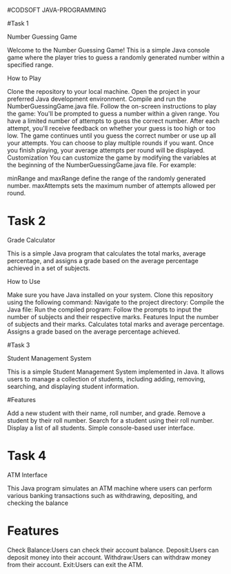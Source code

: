 #CODSOFT JAVA-PROGRAMMING

#Task 1

Number Guessing Game

Welcome to the Number Guessing Game! This is a simple Java console game where the player tries to guess a randomly generated number within a specified range.

How to Play

Clone the repository to your local machine.
Open the project in your preferred Java development environment.
Compile and run the NumberGuessingGame.java file.
Follow the on-screen instructions to play the game:
You'll be prompted to guess a number within a given range.
You have a limited number of attempts to guess the correct number.
After each attempt, you'll receive feedback on whether your guess is too high or too low.
The game continues until you guess the correct number or use up all your attempts.
You can choose to play multiple rounds if you want.
Once you finish playing, your average attempts per round will be displayed.
Customization
You can customize the game by modifying the variables at the beginning of the NumberGuessingGame.java file. For example:

minRange and maxRange define the range of the randomly generated number.
maxAttempts sets the maximum number of attempts allowed per round.

# Task 2

Grade Calculator

This is a simple Java program that calculates the total marks, average percentage, and assigns a grade based on the average percentage achieved in a set of subjects.

How to Use

Make sure you have Java installed on your system.
Clone this repository using the following command:
Navigate to the project directory:
Compile the Java file:
Run the compiled program:
Follow the prompts to input the number of subjects and their respective marks.
Features
Input the number of subjects and their marks.
Calculates total marks and average percentage.
Assigns a grade based on the average percentage achieved.

#Task 3

Student Management System

This is a simple Student Management System implemented in Java. It allows users to manage a collection of students, including adding, removing, searching, and displaying student information.

#Features

Add a new student with their name, roll number, and grade.
Remove a student by their roll number.
Search for a student using their roll number.
Display a list of all students.
Simple console-based user interface.

# Task 4 
ATM Interface

This Java program simulates an ATM machine where users can perform various banking transactions such as withdrawing, depositing, and checking the balance

# Features

Check Balance:Users can check their account balance.
Deposit:Users can deposit money into their account.
Withdraw:Users can withdraw money from their account.
Exit:Users can exit the ATM.

